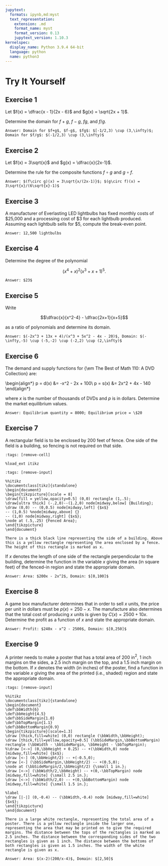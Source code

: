 ```yaml
---
jupytext:
  formats: ipynb,md:myst
  text_representation:
    extension: .md
    format_name: myst
    format_version: 0.13
    jupytext_version: 1.10.3
kernelspec:
  display_name: Python 3.9.4 64-bit
  language: python
  name: python3
---
```

# Try It Yourself

## Exercise 1
Let $f(x) = \dfrac{x - 1}{2x - 6}$ and $g(x) = \sqrt{2x + 1}$.  

Determine the domain for $f+g$, $f-g$, $fg$, and $f/g$.

```{dropdown} Show answer
Answer: Domain for $f+g$, $f-g$, $fg$: $[-1/2,3) \cup (3,\infty)$; Domain for $f/g$: $(-1/2,3) \cup (3,\infty)$
```


## Exercise 2
Let $f(x) = 3\sqrt{x}$ and $g(x) = \dfrac{x}{2x-1}$.  

Determine the rule for the composite functions $f \circ g$ and $g \circ f$. 

```{dropdown} Show answer
Answer: $(f\circ g)(x) = 3\sqrt{x/(2x-1)}$; $(g\circ f)(x) = 3\sqrt{x}/(6\sqrt{x}-1)$
```


## Exercise 3
A manufacturer of Everlasting LED lightbulbs has fixed monthly costs of \$25,000 and a processing cost of \$3 for each lightbulb produced. Assuming each lightbulb sells for \$5, compute the break-even point.

```{dropdown} Show answer
Answer: 12,500 lightbulbs
```


## Exercise 4
Determine the degree of the polynomial 

$$(x^4 + x)^2(x^3 + x + 1)^5.$$

```{dropdown} Show answer
Answer: $23$
```

## Exercise 5
Write 

$$\dfrac{x}{x^2-4} - \dfrac{2x+1}{x+5}$$ 

as a ratio of polynomials and determine its domain.

```{dropdown} Show answer
Answer: $(-2x^3 + 13x + 4)/(x^3 + 5x^2 - 4x - 20)$, Domain: $(-\infty,-5) \cup (-5,-2) \cup (-2,2) \cup (2,\infty)$
```

## Exercise 6
The demand and supply functions for {\em The Best of Math 110: A DVD Collection} are: 

\begin{align*}
p = d(x) &= -x^2 - 2x + 100\\
p = s(x) &= 2x^2 + 4x - 140
\end{align*}

where $x$ is the number of thousands of DVDs and $p$ is in dollars.  Determine the market equilibrium values.

```{dropdown} Show answer
Answer: Equilibrium quantity = 8000; Equilibrium price = \$20
```


## Exercise 7
A rectangular field is to be enclosed by 200 feet of fence. One side of the field is a building, so fencing is not required on that side.

```{code-cell}
:tags: [remove-cell]

%load_ext itikz
```

```{code-cell}
:tags: [remove-input]

%%itikz
\documentclass[tikz]{standalone}
\begin{document}
\begin{tikzpicture}[scale = 8]
\draw[fill = yellow,opacity=0.5] (0,0) rectangle (1,.5);
\draw[ultra thick] (-.2,0)--(1.2,0) node[midway,below] {Building};
\draw (0,0) -- (0,0.5) node[midway,left] {$x$} 
-- (1,0.5) %node[midway,above] {} 
-- (1,0) node[midway,right] {$x$};
\node at (.5,.25) {Fenced Area};
\end{tikzpicture}
\end{document}
```
```{dropdown} **Long Text Description**
There is a thick black line representing the side of a building. Above this is a yellow rectangle representing the area enclosed by a fence. The height of this rectangle is marked as x.
```
If $x$ denotes the length of one side of the rectangle perpendicular to the building, determine the function in the variable $x$ giving the area (in square feet) of the fenced-in region and state the appropriate domain.


```{dropdown} Show answer
Answer: Area: $200x - 2x^2$, Domain: $[0,100]$
```


## Exercise 8
A game box manufacturer determines that in order to sell $x$ units, the price per unit in dollars must be $p(x) = 250 - x$. The manufacture also determines that the total cost of producing $x$ units is given by $C(x) = 2500 + 10x$.  Determine the profit as a function of $x$ and state the appropriate domain.

```{dropdown} Show answer
Answer: Profit: $240x - x^2 - 2500$, Domain: $[0,250]$
```

## Exercise 9
A printer needs to make a poster that has a total area of $200$ in$^2$, $1$ inch margins on the sides, a $2.5$ inch margin on the top, and a $1.5$ inch margin on the bottom.  If $x$ denotes the width (in inches) of the poster, find a function in the variable $x$ giving the area of the printed (i.e., shaded) region and state the appropriate domain.

```{code-cell}
:tags: [remove-input]

%%itikz
\documentclass[tikz]{standalone}
\begin{document}
\def\bbWidth{6}
\def\bbHeight{4.5}
\def\bbSideMargin{1.0}
\def\bbTopMargin{1.1}
\def\bbBottomMargin{0.9}
\begin{tikzpicture}[scale=1.3]
\draw [thick,fill=white] (0,0) rectangle (\bbWidth,\bbHeight);
\draw [thick,fill=yellow,opacity=0.5] (\bbSideMargin,\bbBottomMargin) rectangle (\bbWidth - \bbSideMargin, \bbHeight - \bbTopMargin);
%\draw [<->] (0,\bbHeight + 0.25) -- +(\bbWidth,0) node [midway,fill=white] {$x$};
\draw [<-] (0,\bbHeight/2) -- +(-0.5,0); 
\draw [<-] (\bbSideMargin,\bbHeight/2) -- +(0.5,0);
\node at (\bbSideMargin/2,\bbHeight/2) {\small 1 in.};
\draw [<->] (\bbWidth/2,\bbHeight) -- +(0,-\bbTopMargin) node [midway,fill=white] {\small 2.5 in.};
\draw [<->] (\bbWidth/2,0) -- +(0,\bbBottomMargin) node [midway,fill=white] {\small 1.5 in.};

%label
\draw [|-|] (0,-0.4) -- (\bbWidth,-0.4) node [midway,fill=white] {$x$};
\end{tikzpicture}
\end{document}
```
```{dropdown} **Long Text Description**
There is a large white rectangle, representing the total area of a poster. There is a yellow rectangle inside the larger one, representing the area that may be printed on to give the required margins. The distance between the tops of the rectangles is marked as 2.5 inches. The distance between the corresponding sides of the two rectangles is given as 1 inch. The distance between the bottoms of both rectangles is given as 1.5 inches. The width of the white rectangle is given as x.
```

```{dropdown} Show answer
Answer: Area: $(x-2)(200/x-4)$, Domain: $[2,50]$
```


